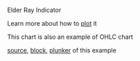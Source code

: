 Elder Ray Indicator

Learn more about how to [plot](http://stockmarketstudent.com/elder-ray-index/) it

This chart is also an example of OHLC chart

[source](https://github.com/mahanteshsc/react-stockcharts/blob/master/docs/lib/charts/OHLCChartWithElderRayIndicator.jsx), [block](http://bl.ocks.org/rrag/0942a5f884a49efa7a14), [plunker](http://plnkr.co/edit/gist:0942a5f884a49efa7a14?p=preview) of this example
